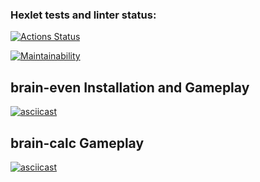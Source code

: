 ### Hexlet tests and linter status:
[![Actions Status](https://github.com/zzpillau/frontend-project-44/actions/workflows/hexlet-check.yml/badge.svg)](https://github.com/zzpillau/frontend-project-44/actions)

[![Maintainability](https://api.codeclimate.com/v1/badges/ec0f5a7f62e6f8fa96d7/maintainability)](https://codeclimate.com/github/zzpillau/frontend-project-44/maintainability)

## brain-even Installation and Gameplay
[![asciicast](https://asciinema.org/a/cVdfXlD6nUCOLwIaYDZ1BS4At.svg)](https://asciinema.org/a/cVdfXlD6nUCOLwIaYDZ1BS4At)

## brain-calc Gameplay
[![asciicast](https://asciinema.org/a/R1xnBIIxaI8S16H9kyNGFyy2u.svg)](https://asciinema.org/a/R1xnBIIxaI8S16H9kyNGFyy2u)
